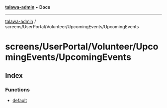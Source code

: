 [**talawa-admin**](../../../../../README.md) • **Docs**

***

[talawa-admin](../../../../../modules.md) / screens/UserPortal/Volunteer/UpcomingEvents/UpcomingEvents

# screens/UserPortal/Volunteer/UpcomingEvents/UpcomingEvents

## Index

### Functions

- [default](functions/default.md)
